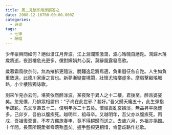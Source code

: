 ```yaml
---
title: 風二見酬即用原韻答之
date: 2008-12-16T00:00:00.000Z
categories:
  - 诗词
tags:
  - 七律
  - 酬唱
---
```


少年豪興問如何？絕似滄江月弄波。江上洄瀾空激蕩，波心皓魄自磨跎。鴻歸木落歲將逝，夜迥樓危光更多。儻對嬋娟共心契，莫辭風露發高歌。

歲暮霜風欲奈何，無為摧拆更隨波。脫韁逸足將焉適，負重遐征各自跎。<span class="footnotes">人生如負重致遠，此德川家康之言也。</span>新夢漸疑靈境閟，壯懷尤悔擲虛多。摩肩擊轂瑤城路，小立樓陰獨詠歌。

別來乍見亦云何，堪笑依然醉淥波。<span class="footnotes">某夜聚于異人之十二樓，君後至，醉且婆娑矣。忽見僕，乃排眾相謂曰：“子尚在此世邪？甚好。”</span>吾父歸天纔五十，此生彈指半蹉跎。<span class="footnotes">先父享壽五十二，僕明年亦二十五矣。</span>慣經喪亂哀娛淡，無益昇平感愧多。<span class="footnotes">己卯岁，吾伯以腹疾死。越明年，祖母卒。又越明年，吾父亦以腹疾死。丙戌，吾祖復棄世，不孝方羈旅春申，竟不得趨歸而送之。去歲六月，外祖亦捐館。十年間，長輩所親愛者零落殆盡矣。</span>握手盤桓更相惜，肯當歧路作悲歌。
